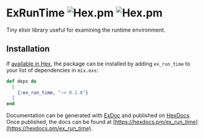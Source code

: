 # ExRunTime ![Hex.pm](https://img.shields.io/hexpm/v/ex_run_time.svg?style=popout-square) ![Hex.pm](https://img.shields.io/hexpm/dt/ex_run_time.svg?style=popout-square)

Tiny elixir library useful for examining the runtime environment.

## Installation

If [available in Hex](https://hex.pm/docs/publish), the package can be installed
by adding `ex_run_time` to your list of dependencies in `mix.exs`:

```elixir
def deps do
  [
    {:ex_run_time, "~> 0.1.0"}
  ]
end
```

Documentation can be generated with [ExDoc](https://github.com/elixir-lang/ex_doc)
and published on [HexDocs](https://hexdocs.pm). Once published, the docs can
be found at [https://hexdocs.pm/ex_run_time](https://hexdocs.pm/ex_run_time).
